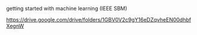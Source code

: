 getting started with machine learning (IEEE SBM)


https://drive.google.com/drive/folders/1GBV0V2c9gY16eDZqvheEN00dhbfXegnW